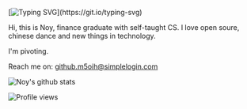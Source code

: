 [![Typing SVG](https://readme-typing-svg.herokuapp.com?color=%2336BCF7&center=true&vCenter=true&width=600&lines=Hello,+computer+World!)](https://git.io/typing-svg)

Hi, this is  Noy, finance graduate with self-taught CS. I love open soure, chinese dance and new things in technology.

I'm pivoting.


Reach me on: github.m5oih@simplelogin.com

![Noy's github stats](https://github-readme-stats.vercel.app/api?username=noyyyy&show_icons=true&theme=radical&include_all_commits=true)

![Profile views](https://gpvc.arturio.dev/noyyyy)
